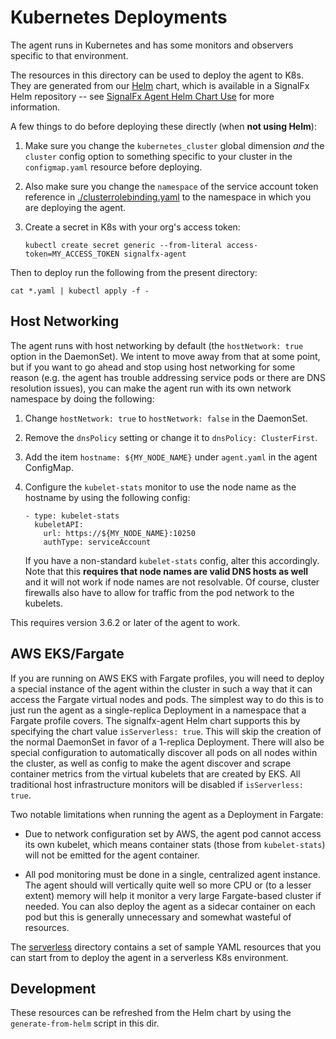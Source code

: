 # Kubernetes Deployments

The agent runs in Kubernetes and has some monitors and observers specific to
that environment.

The resources in this directory can be used to deploy the agent to K8s.  They
are generated from our [Helm](https://github.com/kubernetes/helm) chart, which
is available in a SignalFx Helm repository -- see [SignalFx Agent Helm Chart
Use](./helm/signalfx-agent#use) for more information.

A few things to do before deploying these directly (when **not using Helm**):

 1. Make sure you change the `kubernetes_cluster` global dimension *and* the
	`cluster` config option to something specific to your cluster in the
	`configmap.yaml` resource before deploying.

 2. Also make sure you change the `namespace` of the service account token
	reference in [./clusterrolebinding.yaml](./clusterrolebinding.yaml) to the
	namespace in which you are deploying the agent.

 3. Create a secret in K8s with your org's access token:

	`kubectl create secret generic --from-literal access-token=MY_ACCESS_TOKEN signalfx-agent`

Then to deploy run the following from the present directory:

`cat *.yaml | kubectl apply -f -`

## Host Networking

The agent runs with host networking by default (the `hostNetwork: true` option
in the DaemonSet).  We intent to move away from that at some point, but if you
want to go ahead and stop using host networking for some reason (e.g. the agent
has trouble addressing service pods or there are DNS resolution issues), you
can make the agent run with its own network namespace by doing the following:

 1. Change `hostNetwork: true` to `hostNetwork: false` in the DaemonSet.
 2. Remove the `dnsPolicy` setting or change it to `dnsPolicy: ClusterFirst`.
 3. Add the item `hostname: ${MY_NODE_NAME}` under `agent.yaml` in the agent
	ConfigMap.
 4. Configure the `kubelet-stats` monitor to use the node name as the hostname
	by using the following config:

	```
    - type: kubelet-stats
      kubeletAPI:
        url: https://${MY_NODE_NAME}:10250
        authType: serviceAccount
    ```

	If you have a non-standard `kubelet-stats` config, alter this accordingly.
	Note that this **requires that node names are valid DNS hosts as well** and
	it will not work if node names are not resolvable.  Of course, cluster
	firewalls also have to allow for traffic from the pod network to the
	kubelets.

This requires version 3.6.2 or later of the agent to work.

## AWS EKS/Fargate
If you are running on AWS EKS with Fargate profiles, you will need to deploy a
special instance of the agent within the cluster in such a way that it can
access the Fargate virtual nodes and pods.  The simplest way to do this is to
just run the agent as a single-replica Deployment in a namespace that a Fargate
profile covers.  The signalfx-agent Helm chart supports this by specifying the
chart value `isServerless: true`.  This will skip the creation of the normal
DaemonSet in favor of a 1-replica Deployment.  There will also be special
configuration to automatically discover all pods on all nodes within the
cluster, as well as config to make the agent discover and scrape container
metrics from the virtual kubelets that are created by EKS.  All traditional
host infrastructure monitors will be disabled if `isServerless: true`.

Two notable limitations when running the agent as a Deployment in Fargate:

 - Due to network configuration set by AWS, the agent pod cannot access its own
   kubelet, which means container stats (those from `kubelet-stats`) will not
   be emitted for the agent container.

 - All pod monitoring must be done in a single, centralized agent instance.
   The agent should will vertically quite well so more CPU or (to a lesser
   extent) memory will help it monitor a very large Fargate-based cluster if
   needed.  You can also deploy the agent as a sidecar container on each pod
   but this is generally unnecessary and somewhat wasteful of resources.

The [serverless](./serverless) directory contains a set of sample YAML
resources that you can start from to deploy the agent in a serverless K8s
environment.

## Development

These resources can be refreshed from the Helm chart by using the
`generate-from-helm` script in this dir.
